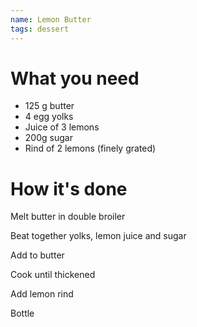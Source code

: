 ```yaml
---
name: Lemon Butter
tags: dessert
---
```


# What you need

* 125 g butter
* 4 egg yolks
* Juice of 3 lemons
* 200g sugar
* Rind of 2 lemons (finely grated)

# How it's done

Melt butter in double broiler

Beat together yolks, lemon juice and sugar

Add to butter

Cook until thickened

Add lemon rind

Bottle
